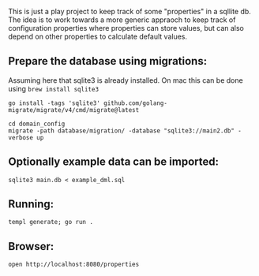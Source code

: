 This is just a play project to keep track of some "properties" in a sqllite db.
The idea is to work towards a more generic appraoch to keep track of configuration properties where properties can store values, but can also depend on other properties to calculate default values.

## Prepare the database using migrations:

Assuming here that sqlite3 is already installed. On mac this can be done using `brew install sqlite3`

    go install -tags 'sqlite3' github.com/golang-migrate/migrate/v4/cmd/migrate@latest

    cd domain_config
    migrate -path database/migration/ -database "sqlite3://main2.db" -verbose up

## Optionally example data can be imported:

    sqlite3 main.db < example_dml.sql

## Running:

    templ generate; go run .

## Browser:

    open http://localhost:8080/properties
